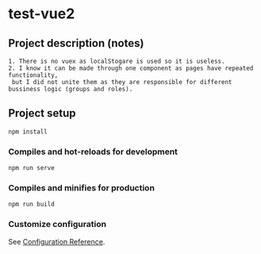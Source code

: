 # test-vue2

## Project description (notes)
```
1. There is no vuex as localStogare is used so it is useless.
2. I know it can be made through one component as pages have repeated functionality,
 but I did not unite them as they are responsible for different bussiness logic (groups and roles).
```

## Project setup
```
npm install
```

### Compiles and hot-reloads for development
```
npm run serve
```

### Compiles and minifies for production
```
npm run build
```

### Customize configuration
See [Configuration Reference](https://cli.vuejs.org/config/).
